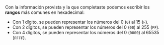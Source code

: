 Con la información provista y la que completaste podemos escribir los **rangos** más comunes en hexadecimal:

* Con 1 dígito, se pueden representar los números del 0 (`0`) al 15  (`F`).
* Con 2 dígitos, se pueden representar los números del 0 (`00`) al 255 (`FF`).
* Con 4 dígitos, se pueden representar los números del 0 (`0000`) al 65535 (`FFFF`).